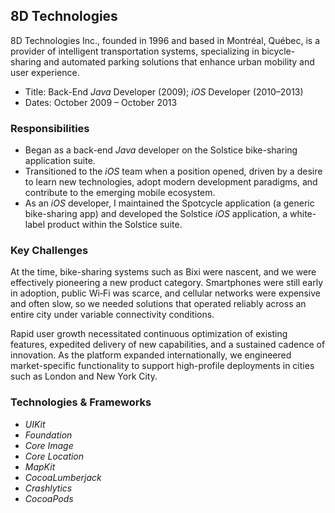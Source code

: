 ## 8D Technologies

8D Technologies Inc., founded in 1996 and based in Montréal, Québec, is a provider of intelligent transportation systems, specializing in bicycle-sharing and automated parking solutions that enhance urban mobility and user experience.

- Title: Back-End *Java* Developer (2009); *iOS* Developer (2010–2013)
- Dates: October 2009 – October 2013

### Responsibilities

- Began as a back-end *Java* developer on the Solstice bike-sharing application suite.
- Transitioned to the *iOS* team when a position opened, driven by a desire to learn new technologies, adopt modern development paradigms, and contribute to the emerging mobile ecosystem.
- As an *iOS* developer, I maintained the Spotcycle application (a generic bike-sharing app) and developed the Solstice *iOS* application, a white-label product within the Solstice suite.

### Key Challenges

At the time, bike-sharing systems such as Bixi were nascent, and we were effectively pioneering a new product category. Smartphones were still early in adoption, public Wi‑Fi was scarce, and cellular networks were expensive and often slow, so we needed solutions that operated reliably across an entire city under variable connectivity conditions.

Rapid user growth necessitated continuous optimization of existing features, expedited delivery of new capabilities, and a sustained cadence of innovation. As the platform expanded internationally, we engineered market-specific functionality to support high-profile deployments in cities such as London and New York City.

### Technologies & Frameworks

- *UIKit*
- *Foundation*
- *Core Image*
- *Core Location*
- *MapKit*
- *CocoaLumberjack*
- *Crashlytics*
- *CocoaPods*

